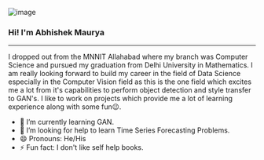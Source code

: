 ![image](https://user-images.githubusercontent.com/77848178/163581892-66cd3774-6ed8-47f4-ae71-6b5efaedf5e3.png)

### Hi! I'm Abhishek Maurya
<hr>
I dropped out from the MNNIT Allahabad where my branch was Computer Science and pursued my graduation from Delhi University in Mathematics.
I am really looking forward to build my career in the field of Data Science especially in the Computer Vision field as this is the one field which excites me a lot from it's capabilities to perform object detection and style transfer to GAN's. I like to work on projects which provide me a lot of learning experience along with some fun😉.


<!--
**git-c-0der/git-c-0der** is a ✨ _special_ ✨ repository because its `README.md` (this file) appears on your GitHub profile.

Here are some ideas to get you started:

- 🔭 I’m currently working on ...
- 👯 I’m looking to collaborate on ...
- 🤔 I’m looking for help with ...
- 💬 Ask me about ...
- 📫 How to reach me: ...
-->

- 🌱 I’m currently learning GAN.
- 🤔 I’m looking for help to learn Time Series Forecasting Problems.
- 😄 Pronouns: He/His
- ⚡ Fun fact: I don't like self help books.
